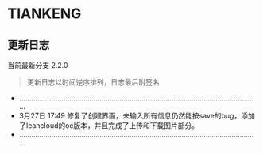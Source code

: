 # TIANKENG

## 更新日志

当前最新分支 2.2.0 

> 更新日志以时间逆序排列，日志最后附签名

- …………………………………………………………………………………………………………
- 3月27日 17:49 修复了创建界面，未输入所有信息仍然能按save的bug，添加了leancloud的oc版本，并且完成了上传和下载图片部分。
- …………………………………………………………………………………………………………



